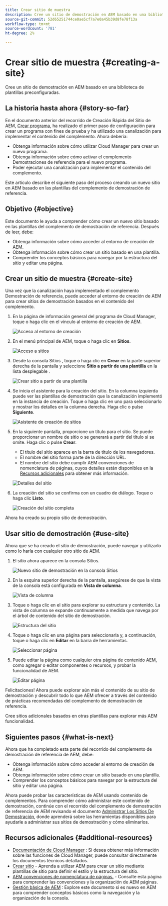 ```yaml
---
title: Crear sitio de muestra
description: Cree un sitio de demostración en AEM basado en una biblioteca de plantillas preconfiguradas.
source-git-commit: 52d65251744ce0ae5cf7a7e0a45b39d8fe78f13a
workflow-type: tm+mt
source-wordcount: '781'
ht-degree: 2%

---
```



# Crear sitio de muestra {#creating-a-site}

Cree un sitio de demostración en AEM basado en una biblioteca de plantillas preconfiguradas.

## La historia hasta ahora {#story-so-far}

En el documento anterior del recorrido de Creación Rápida del Sitio de AEM, [Crear programa,](create-program.md) ha realizado el primer paso de configuración para crear un programa con fines de prueba y ha utilizado una canalización para implementar el contenido del complemento. Ahora debería:

* Obtenga información sobre cómo utilizar Cloud Manager para crear un nuevo programa.
* Obtenga información sobre cómo activar el complemento Demostraciones de referencia para el nuevo programa.
* Poder ejecutar una canalización para implementar el contenido del complemento.

Este artículo describe el siguiente paso del proceso creando un nuevo sitio en AEM basado en las plantillas del complemento de demostración de referencia.

## Objetivo {#objective}

Este documento le ayuda a comprender cómo crear un nuevo sitio basado en las plantillas del complemento de demostración de referencia. Después de leer, debe:

* Obtenga información sobre cómo acceder al entorno de creación de AEM.
* Obtenga información sobre cómo crear un sitio basado en una plantilla.
* Comprender los conceptos básicos para navegar por la estructura del sitio y editar una página.

## Crear un sitio de muestra {#create-site}

Una vez que la canalización haya implementado el complemento Demostración de referencia, puede acceder al entorno de creación de AEM para crear sitios de demostración basados en el contenido del complemento.

1. En la página de información general del programa de Cloud Manager, toque o haga clic en el vínculo al entorno de creación de AEM.

   ![Acceso al entorno de creación](assets/access-author.png)

1. En el menú principal de AEM, toque o haga clic en **Sitios**.

   ![Acceso a sitios](assets/access-sites.png)

1. Desde la consola Sitios , toque o haga clic en **Crear** en la parte superior derecha de la pantalla y seleccione **Sitio a partir de una plantilla** en la lista desplegable .

   ![Crear sitio a partir de una plantilla](assets/create-site-from-template.png)

1. Se inicia el asistente para la creación del sitio. En la columna izquierda puede ver las plantillas de demostración que la canalización implementó en la instancia de creación. Toque o haga clic en uno para seleccionarlo y mostrar los detalles en la columna derecha. Haga clic o pulse **Siguiente**.

   ![Asistente de creación de sitios](assets/site-creation-wizard.png)

1. En la siguiente pantalla, proporcione un título para el sitio. Se puede proporcionar un nombre de sitio o se generará a partir del título si se omite. Haga clic o pulse **Crear**.

   * El título del sitio aparece en la barra de título de los navegadores.
   * El nombre del sitio forma parte de la dirección URL.
   * El nombre del sitio debe cumplir AEM convenciones de nomenclatura de páginas, cuyos detalles están disponibles en la [Recursos adicionales](#additional-resources) para obtener más información.

   ![Detalles del sitio](assets/site-details.png)

1. La creación del sitio se confirma con un cuadro de diálogo. Toque o haga clic **Listo**.

   ![Creación del sitio completa](assets/site-creation-complete.png)

Ahora ha creado su propio sitio de demostración.

## Usar sitio de demostración {#use-site}

Ahora que se ha creado el sitio de demostración, puede navegar y utilizarlo como lo haría con cualquier otro sitio de AEM.

1. El sitio ahora aparece en la consola Sitios.

   ![Nuevo sitio de demostración en la consola Sitios](assets/new-demo-site.png)

1. En la esquina superior derecha de la pantalla, asegúrese de que la vista de la consola está configurada en **Vista de columna**.

   ![Vista de columna](assets/column-view.png)

1. Toque o haga clic en el sitio para explorar su estructura y contenido. La vista de columna se expande continuamente a medida que navega por el árbol de contenido del sitio de demostración.

   ![Estructura del sitio](assets/site-structure.png)

1. Toque o haga clic en una página para seleccionarla y, a continuación, toque o haga clic en **Editar** en la barra de herramientas.

   ![Seleccionar página](assets/select-page.png)

1. Puede editar la página como cualquier otra página de contenido AEM, como agregar o editar componentes o recursos, y probar la funcionalidad de AEM.

   ![Editar página](assets/edit-page.png)

Felicitaciones! Ahora puede explorar aún más el contenido de su sitio de demostración y descubrir todo lo que AEM ofrecer a través del contenido de prácticas recomendadas del complemento de demostración de referencia.

Cree sitios adicionales basados en otras plantillas para explorar más AEM funcionalidad.

## Siguientes pasos {#what-is-next}

Ahora que ha completado esta parte del recorrido del complemento de demostración de referencia de AEM, debe:

* Obtenga información sobre cómo acceder al entorno de creación de AEM.
* Obtenga información sobre cómo crear un sitio basado en una plantilla.
* Comprender los conceptos básicos para navegar por la estructura del sitio y editar una página.

Ahora puede probar las características de AEM usando contenido de complementos. Para comprender cómo administrar este contenido de demostración, continúe con el recorrido del complemento de demostración de referencia de AEM revisando el documento [Administrar Los Sitios De Demostración,](manage.md) donde aprenderá sobre las herramientas disponibles para ayudarle a administrar sus sitios de demostración y cómo eliminarlos.

## Recursos adicionales {#additional-resources}

* [Documentación de Cloud Manager](https://experienceleague.adobe.com/docs/experience-manager-cloud-service/onboarding/onboarding-concepts/cloud-manager-introduction.html) : Si desea obtener más información sobre las funciones de Cloud Manager, puede consultar directamente los documentos técnicos detallados.
* [Crear sitio](/help/sites-cloud/administering/site-creation/create-site.md) - Aprenda a utilizar AEM para crear un sitio mediante plantillas de sitio para definir el estilo y la estructura del sitio.
* [AEM convenciones de nomenclatura de páginas.](/help/sites-cloud/authoring/fundamentals/organizing-pages.md#page-name-restrictions-and-best-practices) - Consulte esta página para comprender las convenciones y la organización de AEM páginas.
* [Gestión básica de AEM](/help/sites-cloud/authoring/getting-started/basic-handling.md) : Explore este documento si es nuevo en AEM para comprender conceptos básicos como la navegación y la organización de la consola.
